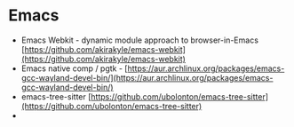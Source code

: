 # Emacs

* Emacs Webkit - dynamic module approach to browser-in-Emacs [https://github.com/akirakyle/emacs-webkit](https://github.com/akirakyle/emacs-webkit)
* Emacs native comp / pgtk - [https://aur.archlinux.org/packages/emacs-gcc-wayland-devel-bin/](https://aur.archlinux.org/packages/emacs-gcc-wayland-devel-bin/)
* emacs-tree-sitter [https://github.com/ubolonton/emacs-tree-sitter](https://github.com/ubolonton/emacs-tree-sitter)
* 


